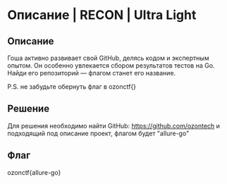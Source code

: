 # Описание | RECON | Ultra Light

## Описание
Гоша активно развивает свой GitHub, делясь кодом и экспертным опытом. Он особенно увлекается сбором результатов тестов на Go. Найди его репозиторий — флагом станет его название.

P.S. не забудьте обернуть флаг в ozonctf{}

## Решение
Для решения необходимо найти GitHub: https://github.com/ozontech и подходящий под описание проект, флагом будет "allure-go"

## Флаг
 ozonctf{allure-go}
